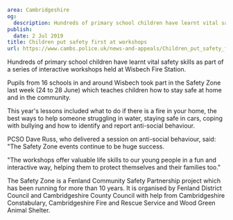 ```yaml
area: Cambridgeshire
og:
  description: Hundreds of primary school children have learnt vital safety skills as part of a series of interactive workshops held at Wisbech Fire Station
publish:
  date: 2 Jul 2019
title: Children put safety first at workshops
url: https://www.cambs.police.uk/news-and-appeals/Children_put_safety_first
```

Hundreds of primary school children have learnt vital safety skills as part of a series of interactive workshops held at Wisbech Fire Station.

Pupils from 16 schools in and around Wisbech took part in the Safety Zone last week (24 to 28 June) which teaches children how to stay safe at home and in the community.

This year's lessons included what to do if there is a fire in your home, the best ways to help someone struggling in water, staying safe in cars, coping with bullying and how to identify and report anti-social behaviour.

PCSO Dave Russ, who delivered a session on anti-social behaviour, said: "The Safety Zone events continue to be huge success.

"The workshops offer valuable life skills to our young people in a fun and interactive way, helping them to protect themselves and their families too."

The Safety Zone is a Fenland Community Safety Partnership project which has been running for more than 10 years. It is organised by Fenland District Council and Cambridgeshire County Council with help from Cambridgeshire Constabulary, Cambridgeshire Fire and Rescue Service and Wood Green Animal Shelter.
